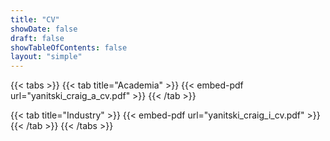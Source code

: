```yaml
---
title: "CV"
showDate: false
draft: false
showTableOfContents: false
layout: "simple"
---
```


{{< tabs >}}
  {{< tab title="Academia" >}}
    {{< embed-pdf url="yanitski_craig_a_cv.pdf" >}}
  {{< /tab >}}

  {{< tab title="Industry" >}}
    {{< embed-pdf url="yanitski_craig_i_cv.pdf" >}}
  {{< /tab >}}
{{< /tabs >}}
